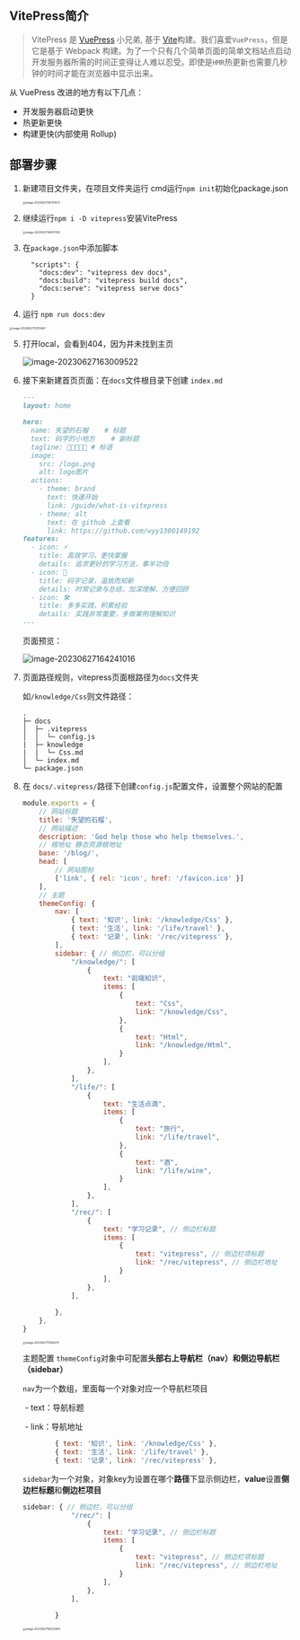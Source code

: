 ## VitePress简介

> VitePress 是 [VuePress](https://vuepress.vuejs.org/) 小兄弟, 基于 [Vite](https://github.com/vitejs/vite)构建。我们喜爱`VuePress`，但是它是基于 Webpack 构建。为了一个只有几个简单页面的简单文档站点启动开发服务器所需的时间正变得让人难以忍受。即使是`HMR`热更新也需要几秒钟的时间才能在浏览器中显示出来。



从 VuePress 改进的地方有以下几点：

- 开发服务器启动更快
- 热更新更快
- 构建更快(内部使用 Rollup)



## 部署步骤

1. 新建项目文件夹，在项目文件夹运行 cmd运行`npm init`初始化package.json

   <img src="./assets/image-20230627145741673.png" alt="image-20230627145741673" style="zoom: 33%;" />

   

2. 继续运行`npm i -D vitepress`安装VitePress

   <img src="./assets/image-20230627145917350.png" alt="image-20230627145917350" style="zoom:33%;" />



3. 在`package.json`中添加脚本

   ```
     "scripts": {
       "docs:dev": "vitepress dev docs",
       "docs:build": "vitepress build docs",
       "docs:serve": "vitepress serve docs"
     }
   ```

   



4. 运行 `npm run docs:dev`

<img src="./assets/image-20230627151151467.png" alt="image-20230627151151467" style="zoom:33%;" />



5. 打开local，会看到404，因为并未找到主页

   ![image-20230627163009522](./assets/image-20230627163009522.png)



6. 接下来新建首页页面：在`docs`文件根目录下创建 `index.md`

   ```markdown
   ---
   layout: home
   
   hero:
     name: 失望的石榴    # 标题
     text: 码字的小地方    # 副标题
     tagline: 🖖🖖🖖🖖🖖 # 标语
     image:
       src: /logo.png
       alt: logo图片
     actions:
       - theme: brand
         text: 快速开始
         link: /guide/what-is-vitepress
       - theme: alt
         text: 在 github 上查看
         link: https://github.com/wyy1300149192
   features:
     - icon: ⚡️
       title: 高效学习，更快掌握
       details: 追求更好的学习方法，事半功倍
     - icon: 🖖
       title: 码字记录，温故而知新
       details: 时常记录与总结，加深理解、方便回顾
     - icon: 🛠️
       title: 多多实践，积累经验
       details: 实践非常重要，多做案例理解知识
   ---
   
   
   ```

   

   页面预览：

   ![image-20230627164241016](./assets/image-20230627164241016.png)



7. 页面路径规则，vitepress页面根路径为`docs`文件夹

   如`/knowledge/Css`则文件路径：

   ```
   .
   ├─ docs
   │  ├─ .vitepress
   │  │  └─ config.js
   |  ├─ knowledge
   |  |  └─ Css.md
   │  └─ index.md
   └─ package.json
   ```

   

8. 在 `docs/.vitepress/`路径下创建`config.js`配置文件，设置整个网站的配置

   ```js
   module.exports = {
       // 网站标题
       title: '失望的石榴',
       // 网站描述
       description: 'God help those who help themselves.',
       // 根地址 静态资源根地址
       base: '/blog/',
       head: [
           // 网站图标
           ['link', { rel: 'icon', href: '/favicon.ico' }]
       ],
       // 主题
       themeConfig: {
           nav: [
               { text: '知识', link: '/knowledge/Css' },
               { text: '生活', link: '/life/travel' },
               { text: '记录', link: '/rec/vitepress' },
           ],
           sidebar: { // 侧边栏，可以分组
               "/knowledge/": [
                   {
                       text: "前端知识",
                       items: [
                           {
                               text: "Css",
                               link: "/knowledge/Css",
                           },
                           {
                               text: "Html",
                               link: "/knowledge/Html",
                           }
                       ],
                   },
               ],
               "/life/": [
                   {
                       text: "生活点滴",
                       items: [
                           {
                               text: "旅行",
                               link: "/life/travel",
                           },
                           {
                               text: "酒",
                               link: "/life/wine",
                           }
                       ],
                   },
               ],
               "/rec/": [
                   {
                       text: "学习记录", // 侧边栏标题
                       items: [
                           {
                               text: "vitepress", // 侧边栏项标题
                               link: "/rec/vitepress", // 侧边栏地址
                           }
                       ],
                   },
               ],
       
           },
       },
   }
   ```

   <img src="./assets/image-20230627175802111.png" alt="image-20230627175802111" style="zoom:33%;" />

   

   主题配置 `themeConfig`对象中可配置**头部右上导航栏（nav）**和**侧边导航栏（sidebar）**

   

   `nav`为一个数组，里面每一个对象对应一个导航栏项目

   ​	- text：导航标题

   ​    - link：导航地址

   ```js
           { text: '知识', link: '/knowledge/Css' },
           { text: '生活', link: '/life/travel' },
           { text: '记录', link: '/rec/vitepress' },
   ```

   

   

   `sidebar`为一个对象，对象key为设置在哪个**路径**下显示侧边栏，**value**设置**侧边栏标题**和**侧边栏项目**

   ```js
   sidebar: { // 侧边栏，可以分组
               "/rec/": [
                   {
                       text: "学习记录", // 侧边栏标题
                       items: [
                           {
                               text: "vitepress", // 侧边栏项标题
                               link: "/rec/vitepress", // 侧边栏地址
                           }
                       ],
                   },
               ],
       
           }
   ```

   <img src="./assets/image-20230627180333813.png" alt="image-20230627180333813" style="zoom:33%;" />